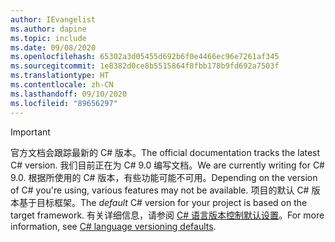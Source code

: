 ```yaml
---
author: IEvangelist
ms.author: dapine
ms.topic: include
ms.date: 09/08/2020
ms.openlocfilehash: 65302a3d05455d692b6f0e4466ec96e7261af345
ms.sourcegitcommit: 1e8382d0ce8b5515864f8fbb178b9fd692a7503f
ms.translationtype: HT
ms.contentlocale: zh-CN
ms.lasthandoff: 09/10/2020
ms.locfileid: "89656297"
---
```

> [!IMPORTANT]
> <span data-ttu-id="6b8c3-101">官方文档会跟踪最新的 C# 版本。</span><span class="sxs-lookup"><span data-stu-id="6b8c3-101">The official documentation tracks the latest C# version.</span></span> <span data-ttu-id="6b8c3-102">我们目前正在为 C# 9.0 编写文档。</span><span class="sxs-lookup"><span data-stu-id="6b8c3-102">We are currently writing for C# 9.0.</span></span> <span data-ttu-id="6b8c3-103">根据所使用的 C# 版本，有些功能可能不可用。</span><span class="sxs-lookup"><span data-stu-id="6b8c3-103">Depending on the version of C# you're using, various features may not be available.</span></span> <span data-ttu-id="6b8c3-104">项目的默认 C# 版本基于目标框架。</span><span class="sxs-lookup"><span data-stu-id="6b8c3-104">The *default* C# version for your project is based on the target framework.</span></span> <span data-ttu-id="6b8c3-105">有关详细信息，请参阅 [C# 语言版本控制默认设置](../language-reference/configure-language-version.md#defaults)。</span><span class="sxs-lookup"><span data-stu-id="6b8c3-105">For more information, see [C# language versioning defaults](../language-reference/configure-language-version.md#defaults).</span></span>
